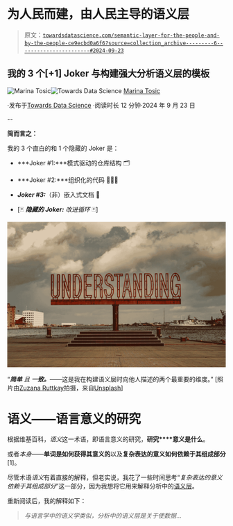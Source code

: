 # 为人民而建，由人民主导的语义层

> 原文：[`towardsdatascience.com/semantic-layer-for-the-people-and-by-the-people-ce9ecbd0a6f6?source=collection_archive---------6-----------------------#2024-09-23`](https://towardsdatascience.com/semantic-layer-for-the-people-and-by-the-people-ce9ecbd0a6f6?source=collection_archive---------6-----------------------#2024-09-23)

## 我的 3 个[+1] Joker 与构建强大分析语义层的模板

[](https://medium.com/@martosi?source=post_page---byline--ce9ecbd0a6f6--------------------------------)![Marina Tosic](https://medium.com/@martosi?source=post_page---byline--ce9ecbd0a6f6--------------------------------)[](https://towardsdatascience.com/?source=post_page---byline--ce9ecbd0a6f6--------------------------------)![Towards Data Science](https://towardsdatascience.com/?source=post_page---byline--ce9ecbd0a6f6--------------------------------) [Marina Tosic](https://medium.com/@martosi?source=post_page---byline--ce9ecbd0a6f6--------------------------------)

·发布于[Towards Data Science](https://towardsdatascience.com/?source=post_page---byline--ce9ecbd0a6f6--------------------------------) ·阅读时长 12 分钟·2024 年 9 月 23 日

--

**简而言之：**

我的 3 个直白的和 1 个隐藏的 Joker 是：

+   ***Joker #1:***模式驱动的仓库结构 🗂️

+   ***Joker #2:***组织化的代码 👩🏻‍💻

+   ***Joker #3:***（非）嵌入式文档 📜

+   [🃏 ***隐藏的 Joker:*** *改进循环* 🃏]

![](img/d3198531655e161184d01d7b6e8a2c7a.png)

“***简单*** *且* ***一致。***——这是我在构建语义层时向他人描述的两个最重要的维度。” [照片由[Zuzana Ruttkay](https://unsplash.com/@zuzi_ruttkay?utm_source=medium&utm_medium=referral)拍摄，来自[Unsplash](https://unsplash.com/?utm_source=medium&utm_medium=referral)]

# 语义——语言意义的研究

根据维基百科，*语义*这一术语，即语言意义的研究，**研究****意义是什么**。

或者*本身*——**单词是如何获得其意义的**以及**复杂表达的意义如何依赖于其组成部分**[1]。

尽管术语*语义*有着直接的解释，但老实说，我花了一些时间思考“*复杂表达的意义依赖于其组成部分*”这一部分，因为我想将它用来解释分析中的[语义层](https://en.wikipedia.org/wiki/Semantic_layer)。

重新阅读后，我的解释如下：

> *与语言学中的语义学类似，分析中的语义层是关于使数据*…
